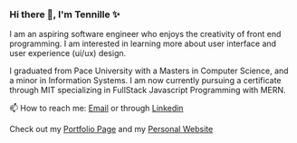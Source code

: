 ### Hi there 👋, I'm Tennille ✨


I am an aspiring software engineer who enjoys the creativity of front end programming.  I am interested in learning more about user interface and user experience (ui/ux) design.

I graduated from Pace University with a Masters in Computer Science, and a minor in Information Systems. I am now currently pursuing a certificate through MIT specializing in FullStack Javascript Programming with MERN. 

📫 How to reach me: [Email](mailto:tennwilliams917@gmail.com) or through [Linkedin](https://www.linkedin.com/in/tennille-williams-bk917/)

Check out my [Portfolio Page](https://tennwilliams.github.io/TennWilliams/) and my [Personal Website](https://tennwilliams.github.io/TennilleWilliams/)

<!--
**TennWilliams/TennWilliams** is a ✨ _special_ ✨ repository because its `README.md` (this file) appears on your GitHub profile.

Here are some ideas to get you started:

- 🔭 I’m currently working on ...
- 🌱 I’m currently learning ...
- 👯 I’m looking to collaborate on ...
- 🤔 I’m looking for help with ...
- 💬 Ask me about ...
- 📫 How to reach me: ...
- 😄 Pronouns: ...
- ⚡ Fun fact: ...
-->
